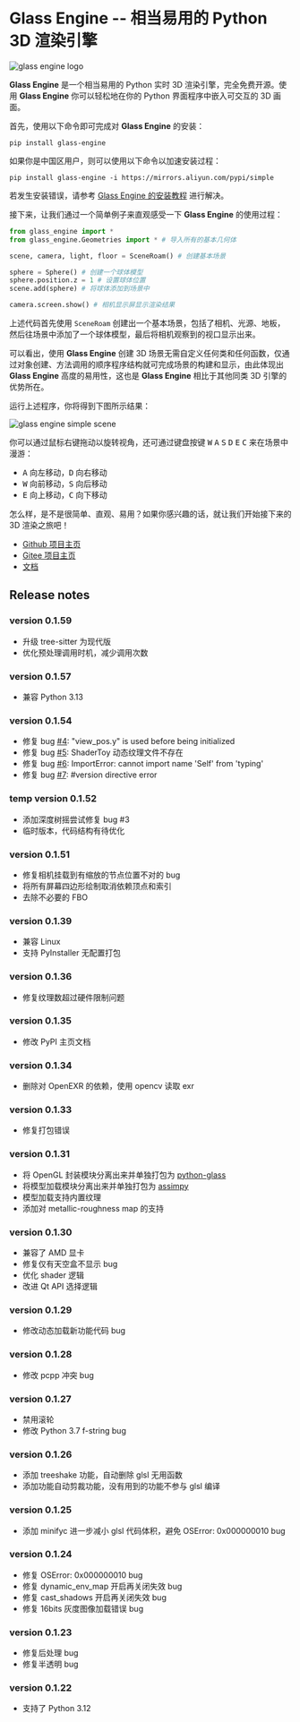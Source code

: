 # Glass Engine -- 相当易用的 Python 3D 渲染引擎

![glass engine logo](https://gitee.com/time-coder/Glass-Engine/raw/main/glass_engine/images/glass_engine_logo256.png)

**Glass Engine** 是一个相当易用的 Python 实时 3D 渲染引擎，完全免费开源。使用 **Glass Engine** 你可以轻松地在你的 Python 界面程序中嵌入可交互的 3D 画面。

首先，使用以下命令即可完成对 **Glass Engine** 的安装：

```
pip install glass-engine
```

如果你是中国区用户，则可以使用以下命令以加速安装过程：

```
pip install glass-engine -i https://mirrors.aliyun.com/pypi/simple
```

若发生安装错误，请参考 [Glass Engine 的安装教程](https://glass-engine-doc.readthedocs.io/zh/latest/installation/installation.html) 进行解决。

接下来，让我们通过一个简单例子来直观感受一下 **Glass Engine** 的使用过程：

```python
from glass_engine import *
from glass_engine.Geometries import * # 导入所有的基本几何体

scene, camera, light, floor = SceneRoam() # 创建基本场景

sphere = Sphere() # 创建一个球体模型
sphere.position.z = 1 # 设置球体位置
scene.add(sphere) # 将球体添加到场景中

camera.screen.show() # 相机显示屏显示渲染结果
```

上述代码首先使用 ``SceneRoam`` 创建出一个基本场景，包括了相机、光源、地板，然后往场景中添加了一个球体模型，最后将相机观察到的视口显示出来。

可以看出，使用 **Glass Engine** 创建 3D 场景无需自定义任何类和任何函数，仅通过对象创建、方法调用的顺序程序结构就可完成场景的构建和显示，由此体现出 **Glass Engine** 高度的易用性，这也是 **Glass Engine** 相比于其他同类 3D 引擎的优势所在。

运行上述程序，你将得到下图所示结果：

![glass engine simple scene](https://gitee.com/time-coder/Glass-Engine/raw/main/glass_engine/images/start.png)

你可以通过鼠标右键拖动以旋转视角，还可通过键盘按键 <kbd>W</kbd> <kbd>A</kbd> <kbd>S</kbd> <kbd>D</kbd> <kbd>E</kbd> <kbd>C</kbd> 来在场景中漫游：

* <kbd>A</kbd> 向左移动，<kbd>D</kbd> 向右移动
* <kbd>W</kbd> 向前移动，<kbd>S</kbd> 向后移动
* <kbd>E</kbd> 向上移动，<kbd>C</kbd> 向下移动

怎么样，是不是很简单、直观、易用？如果你感兴趣的话，就让我们开始接下来的 3D 渲染之旅吧！

* [Github 项目主页](https://github.com/Time-Coder/Glass-Engine)
* [Gitee 项目主页](https://gitee.com/time-coder/Glass-Engine)
* [文档](https://glass-engine-doc.readthedocs.io/zh/latest/)

## Release notes

### version 0.1.59

* 升级 tree-sitter 为现代版
* 优化预处理调用时机，减少调用次数

### version 0.1.57

* 兼容 Python 3.13

### version 0.1.54

* 修复 bug [#4](https://github.com/Time-Coder/Glass-Engine/issues/4): "view_pos.y" is used before being initialized
* 修复 bug [#5](https://github.com/Time-Coder/Glass-Engine/issues/5): ShaderToy 动态纹理文件不存在
* 修复 bug [#6](https://github.com/Time-Coder/Glass-Engine/issues/6): ImportError: cannot import name 'Self' from 'typing'
* 修复 bug [#7](https://github.com/Time-Coder/Glass-Engine/issues/7): #version directive error

### temp version 0.1.52

* 添加深度树摇尝试修复 bug #3
* 临时版本，代码结构有待优化

### version 0.1.51

* 修复相机挂载到有缩放的节点位置不对的 bug
* 将所有屏幕四边形绘制取消依赖顶点和索引
* 去除不必要的 FBO

### version 0.1.39

* 兼容 Linux
* 支持 PyInstaller 无配置打包

### version 0.1.36

* 修复纹理数超过硬件限制问题

### version 0.1.35

* 修改 PyPI 主页文档

### version 0.1.34

* 删除对 OpenEXR 的依赖，使用 opencv 读取 exr

### version 0.1.33

* 修复打包错误

### version 0.1.31

* 将 OpenGL 封装模块分离出来并单独打包为 [python-glass](https://pypi.org/project/python-glass/)
* 将模型加载模块分离出来并单独打包为 [assimpy](https://pypi.org/project/assimpy/)
* 模型加载支持内置纹理
* 添加对 metallic-roughness map 的支持

### version 0.1.30

* 兼容了 AMD 显卡
* 修复仅有天空盒不显示 bug
* 优化 shader 逻辑
* 改进 Qt API 选择逻辑

### version 0.1.29

* 修改动态加载新功能代码 bug

### version 0.1.28

* 修改 pcpp 冲突 bug

### version 0.1.27

* 禁用滚轮
* 修改 Python 3.7 f-string bug

### version 0.1.26

* 添加 treeshake 功能，自动删除 glsl 无用函数
* 添加功能自动剪裁功能，没有用到的功能不参与 glsl 编译

### version 0.1.25

* 添加 minifyc 进一步减小 glsl 代码体积，避免 OSError: 0x000000010 bug

### version 0.1.24

* 修复 OSError: 0x000000010 bug
* 修复 dynamic_env_map 开启再关闭失效 bug
* 修复 cast_shadows 开启再关闭失效 bug
* 修复 16bits 灰度图像加载错误 bug

### version 0.1.23

* 修复后处理 bug
* 修复半透明 bug

### version 0.1.22

* 支持了 Python 3.12
